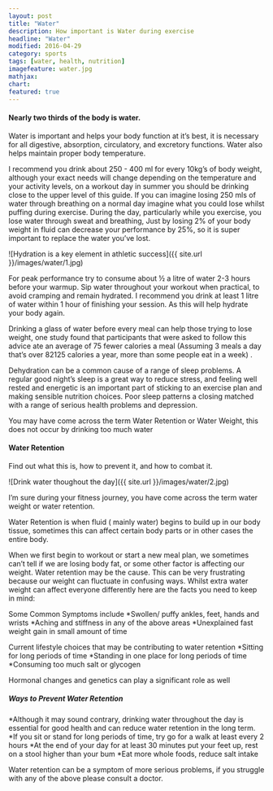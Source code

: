 ```yaml
---
layout: post
title: "Water"
description: How important is Water during exercise
headline: "Water"
modified: 2016-04-29
category: sports
tags: [water, health, nutrition]
imagefeature: water.jpg
mathjax: 
chart:
featured: true
---
```




#### Nearly two thirds of the body is water. 

Water is important and helps your body function at it’s best, it is necessary for all digestive, absorption, circulatory, and excretory functions. Water also helps maintain proper body temperature.

I recommend you drink about 250 - 400 ml for every 10kg’s of body weight, although your exact needs will change depending on the temperature and your activity levels, on a workout day in summer you should be drinking close to the upper level of this guide. If you can imagine losing 250 mls of water through breathing on a normal day imagine what you could lose whilst puffing during exercise. During the day, particularly while you exercise, you  lose water through sweat and breathing, Just by losing 2%  of your body weight in fluid can decrease your performance by 25%, so it is super important to replace the water you’ve lost.

![Hydration is a key element in athletic success]({{ site.url }}/images/water/1.jpg)

For peak performance try to consume about ½ a litre of water 2-3 hours before your warmup. Sip water throughout your workout when practical, to avoid cramping and remain hydrated. I recommend you  drink at least 1 litre of water within 1 hour of finishing your session. As this will help hydrate your body again.

Drinking a glass of water before every meal can help those trying to lose weight, one study found that participants that were asked to follow this advice ate an average of 75 fewer calories a meal (Assuming 3 meals a day that’s over 82125 calories a year, more than some people eat in a week) . 

Dehydration can be a common cause of a range of sleep problems. A regular good night’s sleep is a great way to reduce stress, and feeling well rested and energetic is an important part of sticking to an exercise plan and making sensible nutrition choices.  Poor sleep patterns a closing matched with a range of serious health problems and depression.

You may have come across the term Water Retention or Water Weight, this does not occur by drinking too much water


#### Water Retention

Find out what  this is, how to prevent it, and how to combat it.

![Drink water thoughout the day]({{ site.url }}/images/water/2.jpg)

I’m sure during your fitness journey, you have come across the term water weight or water retention.

Water Retention is when fluid ( mainly water)  begins to build up in our body tissue, sometimes this can affect certain body parts or in other cases the entire body.

When we first begin to workout or start a new meal plan, we sometimes can’t tell if we are losing body fat, or some other factor is affecting our weight. Water retention may be the cause. This can be very frustrating because our weight can fluctuate in confusing ways. Whilst extra water weight can affect everyone  differently here are the facts you need to keep in mind:

Some Common Symptoms include
*Swollen/ puffy ankles, feet, hands and wrists
*Aching and stiffness in any of the above areas
*Unexplained fast weight gain in small amount of time

Current lifestyle choices that may be contributing to water retention
*Sitting for long periods of time
*Standing in one place for long periods of time
*Consuming too much salt or glycogen

Hormonal changes and genetics can play a significant role as well

##### Ways to Prevent Water Retention 

*Although it may sound contrary, drinking water throughout the day is essential for good health and can reduce water retention in the long term.
*If you sit or stand for long periods of time, try go for a walk at least every 2 hours
*At the end of your day for at least 30 minutes put your feet up, rest on a stool higher than your bum
*Eat more whole foods, reduce salt intake

Water retention can be a symptom of more serious problems, if you struggle with any of the above please consult a doctor.





